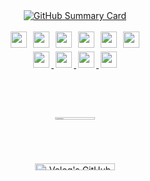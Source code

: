 
<!-- 🧩 Summary Card (폭 정확히 680px로 맞춤) -->
<div align="center">
  <a href="https://github.com/gkdudans">
    <img 
      src="http://github-profile-summary-cards.vercel.app/api/cards/profile-details?username=gkdudans&theme=solarized" 
      alt="GitHub Summary Card"
    />
  </a>
</div


<br>

<b></b>


<!-- 기술 스택 뱃지 -->
<div align="center">
  <img src="https://img.shields.io/badge/Java-007396?style=flat-square&logo=Java&logoColor=white" style="height: 26px; margin: 3px;">
  <img src="https://img.shields.io/badge/Spring-6DB33F?style=flat-square&logo=Spring&logoColor=white" style="height: 26px; margin: 3px;">
  <img src="https://img.shields.io/badge/SpringBoot-6DB33F?style=flat-square&logo=Spring&logoColor=white" style="height: 26px; margin: 3px;">
  <img src="https://img.shields.io/badge/MySQL-4479A1?style=flat-square&logo=MySQL&logoColor=white" style="height: 26px; margin: 3px;">
  <img src="https://img.shields.io/badge/Docker-2496ED?style=flat-square&logo=Docker&logoColor=white" style="height: 26px; margin: 3px;">
  <img src="https://img.shields.io/badge/Github-181717?style=flat-square&logo=Github&logoColor=white" style="height: 26px; margin: 3px;">
</div>

<!-- 소셜 미디어 뱃지 -->
<div align="center">
  <a href="mailto:chrismhy@ewhain.net"> 
    <img src="https://img.shields.io/badge/Gmail-EA4335?style=flat-square&logo=Gmail&logoColor=white" style="height: 26px; margin: 3px;"> 
  </a>
  <a href="https://velog.io/@ansgkdud/posts"> 
    <img src="https://img.shields.io/badge/Velog-20C997?style=flat-square&logo=Velog&logoColor=white" style="height: 26px; margin: 3px;"> 
  </a>
  <a href="https://www.instagram.com/munasuddk/"> 
    <img src="https://img.shields.io/badge/Instagram-E4405F?style=flat-square&logo=Instagram&logoColor=white" style="height: 26px; margin: 3px;"> 
  </a>
  <a href="https://www.linkedin.com/in/%EB%AC%B8%ED%95%98%EC%98%81-%E2%80%8E-a700a22a5/">
    <img src="https://img.shields.io/badge/LinkedIn-0077B5?style=flat-square&logo=LinkedIn&logoColor=white" style="height: 26px; margin: 3px;">
  </a>
</div>

<br><br>

<div style="text-align: left;">
    <div style="display: flex; justify-content: space-between; flex-wrap: wrap; gap: 20px;">
        <figure style="flex: 1 1 calc(50% - 20px); margin-bottom: 20px; text-align: center;">
            <a href="https://www.gitanimals.org/en_US?utm_medium=image&utm_source=gkdudans&utm_content=line">
                <img
                    src="https://render.gitanimals.org/farms/gkdudans"
                    style="width: 39%; height: auto; border-radius: 8px;"
                />
            </a>
        </figure>
        <figure style="flex: 1 1 calc(50% - 20px); margin-bottom: 20px; text-align: center;">
            <a href="https://velog.io/@ansgkdud">
                <img 
                    src="https://velog-readme-stats.vercel.app/api/list?name=ansgkdud" 
                    alt="Velog's GitHub stats"
                    style="width: 55%; height: auto; border-radius: 8px;"
                />
            </a>
        </figure>
    </div>
</div>
  
